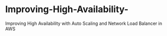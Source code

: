 # Improving-High-Availability-
Improving High Availability with Auto Scaling and Network Load Balancer in AWS
